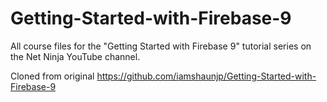 # Getting-Started-with-Firebase-9
All course files for the "Getting Started with Firebase 9" tutorial series on the Net Ninja YouTube channel.

Cloned from original
https://github.com/iamshaunjp/Getting-Started-with-Firebase-9
